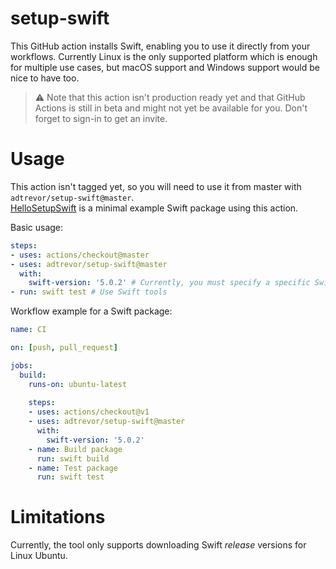 # setup-swift
This GitHub action installs Swift, enabling you to use it directly from your workflows.
Currently Linux is the only supported platform which is enough for multiple use cases, but macOS support and Windows support would be nice to have too.

> ⚠️ Note that this action isn't production ready yet and that GitHub Actions is still in beta and might not yet be available for you. Don't forget to sign-in to get an invite.

# Usage
This action isn't tagged yet, so you will need to use it from master with `adtrevor/setup-swift@master`.  
[HelloSetupSwift](https://github.com/adtrevor/HelloSetupSwift) is a minimal example Swift package using this action.

Basic usage:
```yaml
steps:
- uses: actions/checkout@master
- uses: adtrevor/setup-swift@master
  with:
    swift-version: '5.0.2' # Currently, you must specify a specific Swift version (no version range)
- run: swift test # Use Swift tools
```

Workflow example for a Swift package:
```yaml
name: CI

on: [push, pull_request]

jobs:
  build:
    runs-on: ubuntu-latest
    
    steps:
    - uses: actions/checkout@v1
    - uses: adtrevor/setup-swift@master
      with:
        swift-version: '5.0.2'
    - name: Build package
      run: swift build
    - name: Test package
      run: swift test
```

# Limitations
Currently, the tool only supports downloading Swift *release* versions for Linux Ubuntu.
